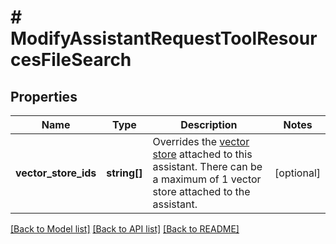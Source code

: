 # # ModifyAssistantRequestToolResourcesFileSearch

## Properties

Name | Type | Description | Notes
------------ | ------------- | ------------- | -------------
**vector_store_ids** | **string[]** | Overrides the [vector store](/docs/api-reference/vector-stores/object) attached to this assistant. There can be a maximum of 1 vector store attached to the assistant. | [optional]

[[Back to Model list]](../../README.md#models) [[Back to API list]](../../README.md#endpoints) [[Back to README]](../../README.md)
